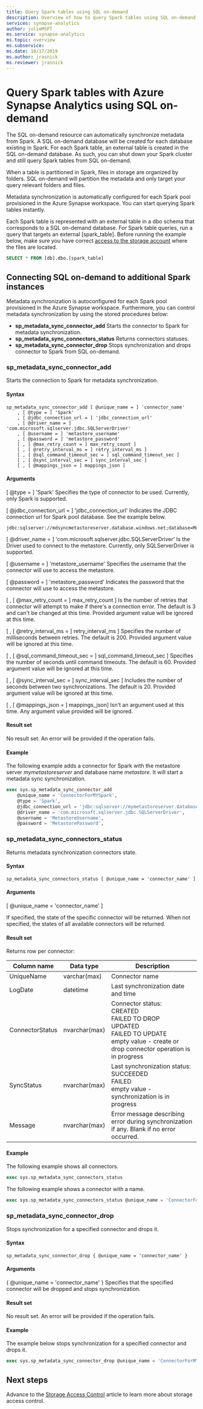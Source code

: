 ```yaml
---
title: Query Spark tables using SQL on-demand
description: Overview of how to query Spark tables using SQL on-demand
services: synapse-analytics 
author: julieMSFT
ms.service: synapse-analytics 
ms.topic: overview
ms.subservice:
ms.date: 10/17/2019
ms.author: jrasnick
ms.reviewer: jrasnick
---
```


# Query Spark tables with Azure Synapse Analytics using SQL on-demand
The SQL on-demand resource can automatically synchronize metadata from Spark. A SQL on-demand database will be created for each database existing in Spark. For each Spark table, an external table is created in the SQL on-demand database. As such, you can shut down your Spark cluster and still query Spark tables from SQL on-demand.

When a table is partitioned in Spark, files in storage are organized by folders. SQL on-demand will partition the metadata and only target your query relevant folders and files.

Metadata synchronization is automatically configured for each Spark pool provisioned in the Azure Synapse workspace. You can start querying Spark tables instantly.

Each Spark table is represented with an external table in a dbo schema that corresponds to a SQL on-demand database. For Spark table queries, run a query that targets an external [spark_table]. Before running the example below, make sure you have correct [access to the storage account](development-storage-files-storage-access-control.md) where the files are located.

```sql
SELECT * FROM [db].dbo.[spark_table]
```

## Connecting SQL on-demand to additional Spark instances

Metadata synchronization is autoconfigured for each Spark pool provisioned in the Azure Synapse workspace. Furthermore, you can control metadata synchronization by using the stored procedures below:

- **sp_metadata_sync_connector_add**
    Starts the connector to Spark for metadata synchronization.
- **sp_metadata_sync_connectors_status**
  Returns connectors statuses.
- **sp_metadata_sync_connector_drop**
  Stops synchronization and drops connector to Spark from SQL on-demand.



### sp_metadata_sync_connector_add

Starts the connection to Spark for metadata synchronization.

#### Syntax

```
sp_metadata_sync_connector_add [ @unique_name = ] 'connector_name'
	, [ @type = ] 'Spark'
	, [ @jdbc_connection_url = ] 'jdbc_connection_url'
	, [ @driver_name = ] 'com.microsoft.sqlserver.jdbc.SQLServerDriver'
	, [ @username = ] 'metastore_username'
	, [ @password = ] 'metastore_password'
	[ , [ @max_retry_count = ] max_retry_count ]
	[ , [ @retry_interval_ms = ] retry_interval_ms ]
	[ , [ @sql_command_timeout_sec = ] sql_command_timeout_sec ]
	[ , [ @sync_interval_sec = ] sync_interval_sec ]
	[ , [ @mappings_json = ] mappings_json ]
```

#### Arguments

[ @type = ] 'Spark' Specifies the type of connector to be used. Currently, only Spark is supported.

[ @jdbc_connection_url = ] 'jdbc_connection_url' Indicates the JDBC connection url for Spark pool database. See the example below. 

```
jdbc:sqlserver://mdsyncmetastoreserver.database.windows.net;database=MdSyncMetastore;encrypt=true;trustServerCertificate=true;create=false;loginTimeout=300
```

[ @driver_name = ] 'com.microsoft.sqlserver.jdbc.SQLServerDriver' Is the Driver used to connect to the metastore. Currently, only SQLServerDriver is supported.

[ @username = ] 'metastore_username' Specifies the username that the connector will use to access the metastore.

[ @password = ] 'metastore_password' Indicates the password that the connector will use to access the metastore.

[ , [ @max_retry_count = ] max_retry_count ] Is the number of retries that connector will attempt to make if there's a connection error. The default is 3 and can't be changed at this time. Provided argument value will be ignored at this time.

[ , [ @retry_interval_ms = ] retry_interval_ms ] Specifies the number of milliseconds between retries. The default is 200. Provided argument value will be ignored at this time.

[ , [ @sql_command_timeout_sec = ] sql_command_timeout_sec ] Specifies the number of seconds until command timeouts. The default is 60. Provided argument value will be ignored at this time.

[ , [ @sync_interval_sec = ] sync_interval_sec ] Includes the number of seconds between two synchronizations. The default is 20. Provided argument value will be ignored at this time.

[ , [ @mappings_json = ] mappings_json] Isn't an argument used at this time. Any argument value provided will be ignored.

#### Result set

No result set. An error will be provided if the operation fails.

#### Example

The following example adds a connector for Spark with the metastore server *mymetastoreserver* and database name *metastore*. It will start a metadata sync synchronization.

```sql
exec sys.sp_metadata_sync_connector_add 
	@unique_name = 'ConnectorForMYSpark',
	@type = 'Spark',
	@jdbc_connection_url = 'jdbc:sqlserver://mymetastoreserver.database.windows.net;database=metastore;encrypt=true;trustServerCertificate=true;create=false;loginTimeout=300',
	@driver_name = 'com.microsoft.sqlserver.jdbc.SQLServerDriver',
	@username = 'MetastoreUsername',
	@password = 'MetastorePassword',
```



### sp_metadata_sync_connectors_status

Returns metadata synchronization connectors state.

#### Syntax

```
sp_metadata_sync_connectors_status [ @unique_name = 'connector_name' ]
```

#### Arguments

[ @unique_name = 'connector_name' ]

If specified, the state of the specific connector will be returned. When not specified, the states of all available connectors will be returned.

#### Result set

Returns row per connector:

| Column name     | Data type     | Description                                                  |
| --------------- | ------------- | ------------------------------------------------------------ |
| UniqueName      | varchar(max)  | Connector name                                               |
| LogDate         | datetime      | Last synchronization date and time                           |
| ConnectorStatus | nvarchar(max) | Connector status:<br />CREATED<br />FAILED TO DROP<br />UPDATED<br />FAILED TO UPDATE<br />empty value - create or drop connector operation is in progress |
| SyncStatus      | nvarchar(max) | Last synchronization status:<br />SUCCEEDED<br />FAILED<br />empty value - synchronization is in progress |
| Message         | nvarchar(max) | Error message describing error during synchronization if any. Blank if no error occurred. |

#### Example

The following example shows all connectors.

```sql
exec sys.sp_metadata_sync_connectors_status
```

The following example shows a connector with a name. 

```sql
exec sys.sp_metadata_sync_connectors_status @unique_name = 'ConnectorForMYSpark'
```



### sp_metadata_sync_connector_drop

Stops synchronization for a specified connector and drops it.

#### Syntax

```
sp_metadata_sync_connector_drop { @unique_name = 'connector_name' }
```

#### Arguments

{ @unique_name = 'connector_name' }
Specifies that the specified connector will be dropped and stops synchronization.

#### Result set

No result set. An error will be provided if the operation fails.

#### Example

The example below stops synchronization for a specified connector and drops it.

```sql
exec sys.sp_metadata_sync_connector_drop @unique_name = 'ConnectorForMYSpark'
```



## Next steps

Advance to the [Storage Access Control](development-storage-files-storage-access-control.md) article to learn more about storage access control.
 